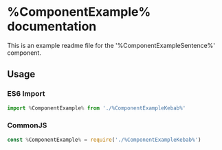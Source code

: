 # %ComponentExample% documentation

This is an example readme file for the '%ComponentExampleSentence%' component.

## Usage

### ES6 Import
```js
import %ComponentExample% from './%ComponentExampleKebab%'
```

### CommonJS

```js
const %ComponentExample% = require('./%ComponentExampleKebab%')
